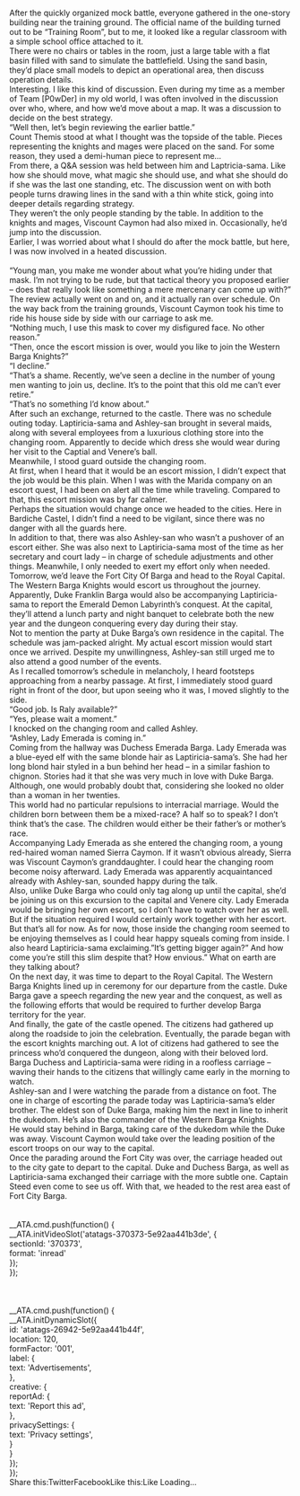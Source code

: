 <br/>
After the quickly organized mock battle, everyone gathered in the one-story building near the training ground. The official name of the building turned out to be “Training Room”, but to me, it looked like a regular classroom with a simple school office attached to it.<br/>
There were no chairs or tables in the room, just a large table with a flat basin filled with sand to simulate the battlefield. Using the sand basin, they’d place small models to depict an operational area, then discuss operation details.<br/>
Interesting. I like this kind of discussion. Even during my time as a member of Team [P0wDer] in my old world, I was often involved in the discussion over who, where, and how we’d move about a map. It was a discussion to decide on the best strategy.<br/>
“Well then, let’s begin reviewing the earlier battle.”<br/>
Count Themis stood at what I thought was the topside of the table. Pieces representing the knights and mages were placed on the sand. For some reason, they used a demi-human piece to represent me…<br/>
From there, a Q&A session was held between him and Laptricia-sama. Like how she should move, what magic she should use, and what she should do if she was the last one standing, etc. The discussion went on with both people turns drawing lines in the sand with a thin white stick, going into deeper details regarding strategy.<br/>
They weren’t the only people standing by the table. In addition to the knights and mages, Viscount Caymon had also mixed in. Occasionally, he’d jump into the discussion.<br/>
Earlier, I was worried about what I should do after the mock battle, but here, I was now involved in a heated discussion.<br/>
<br/>
“Young man, you make me wonder about what you’re hiding under that mask. I’m not trying to be rude, but that tactical theory you proposed earlier – does that really look like something a mere mercenary can come up with?”<br/>
The review actually went on and on, and it actually ran over schedule. On the way back from the training grounds, Viscount Caymon took his time to ride his house side by side with our carriage to ask me.<br/>
“Nothing much, I use this mask to cover my disfigured face. No other reason.”<br/>
“Then, once the escort mission is over, would you like to join the Western Barga Knights?”<br/>
“I decline.”<br/>
“That’s a shame. Recently, we’ve seen a decline in the number of young men wanting to join us, decline. It’s to the point that this old me can’t ever retire.”<br/>
“That’s no something I’d know about.”<br/>
After such an exchange, returned to the castle. There was no schedule outing today. Laptiricia-sama and Ashley-san brought in several maids, along with several employees from a luxurious clothing store into the changing room. Apparently to decide which dress she would wear during her visit to the Captial and Venere’s ball.<br/>
Meanwhile, I stood guard outside the changing room.<br/>
At first, when I heard that it would be an escort mission, I didn’t expect that the job would be this plain. When I was with the Marida company on an escort quest, I had been on alert all the time while traveling. Compared to that, this escort mission was by far calmer.<br/>
Perhaps the situation would change once we headed to the cities. Here in Bardiche Castel, I didn’t find a need to be vigilant, since there was no danger with all the guards here.<br/>
In addition to that, there was also Ashley-san who wasn’t a pushover of an escort either. She was also next to Laptiricia-sama most of the time as her secretary and court lady – in charge of schedule adjustments and other things. Meanwhile, I only needed to exert my effort only when needed.<br/>
Tomorrow, we’d leave the Fort City Of Barga and head to the Royal Capital. The Western Barga Knights would escort us throughout the journey. Apparently, Duke Franklin Barga would also be accompanying Laptiricia-sama to report the Emerald Demon Labyrinth’s conquest. At the capital, they’ll attend a lunch party and night banquet to celebrate both the new year and the dungeon conquering every day during their stay.<br/>
Not to mention the party at Duke Barga’s own residence in the capital. The schedule was jam-packed alright. My actual escort mission would start once we arrived. Despite my unwillingness, Ashley-san still urged me to also attend a good number of the events.<br/>
As I recalled tomorrow’s schedule in melancholy, I heard footsteps approaching from a nearby passage. At first, I immediately stood guard right in front of the door, but upon seeing who it was, I moved slightly to the side.<br/>
“Good job. Is Raly available?”<br/>
“Yes, please wait a moment.”<br/>
I knocked on the changing room and called Ashley.<br/>
“Ashley, Lady Emerada is coming in.”<br/>
Coming from the hallway was Duchess Emerada Barga. Lady Emerada was a blue-eyed elf with the same blonde hair as Laptiricia-sama’s. She had her long blond hair styled in a bun behind her head – in a similar fashion to chignon. Stories had it that she was very much in love with Duke Barga. Although, one would probably doubt that, considering she looked no older than a woman in her twenties.<br/>
This world had no particular repulsions to interracial marriage. Would the children born between them be a mixed-race? A half so to speak? I don’t think that’s the case. The children would either be their father’s or mother’s race.<br/>
Accompanying Lady Emerada as she entered the changing room, a young red-haired woman named Sierra Caymon. If it wasn’t obvious already, Sierra was Viscount Caymon’s granddaughter. I could hear the changing room become noisy afterward. Lady Emerada was apparently acquaintanced already with Ashley-san, sounded happy during the talk.<br/>
Also, unlike Duke Barga who could only tag along up until the capital, she’d be joining us on this excursion to the capital and Venere city. Lady Emerada would be bringing her own escort, so I don’t have to watch over her as well. But if the situation required I would certainly work together with her escort.<br/>
But that’s all for now. As for now, those inside the changing room seemed to be enjoying themselves as I could hear happy squeals coming from inside. I also heard Laptiricia-sama exclaiming.”It’s getting bigger again?” And how come you’re still this slim despite that? How envious.” What on earth are they talking about?<br/>
On the next day, it was time to depart to the Royal Capital. The Western Barga Knights lined up in ceremony for our departure from the castle. Duke Barga gave a speech regarding the new year and the conquest, as well as the following efforts that would be required to further develop Barga territory for the year.<br/>
And finally, the gate of the castle opened. The citizens had gathered up along the roadside to join the celebration. Eventually, the parade began with the escort knights marching out. A lot of citizens had gathered to see the princess who’d conquered the dungeon, along with their beloved lord.<br/>
Barga Duchess and Laptiricia-sama were riding in a roofless carriage – waving their hands to the citizens that willingly came early in the morning to watch.<br/>
Ashley-san and I were watching the parade from a distance on foot. The one in charge of escorting the parade today was Laptiricia-sama’s elder brother. The eldest son of Duke Barga, making him the next in line to inherit the dukedom. He’s also the commander of the Western Barga Knights.<br/>
He would stay behind in Barga, taking care of the dukedom while the Duke was away. Viscount Caymon would take over the leading position of the escort troops on our way to the capital.<br/>
Once the parading around the Fort City was over, the carriage headed out to the city gate to depart to the capital. Duke and Duchess Barga, as well as Laptiricia-sama exchanged their carriage with the more subtle one. Captain Steed even come to see us off. With that, we headed to the rest area east of Fort City Barga.<br/>
<br/>
<br/>
            __ATA.cmd.push(function() {<br/>
                __ATA.initVideoSlot('atatags-370373-5e92aa441b3de', {<br/>
                    sectionId: '370373',<br/>
                    format: 'inread'<br/>
                });<br/>
            });<br/>
        <br/>
 <br/>
<br/>
				__ATA.cmd.push(function() {<br/>
					__ATA.initDynamicSlot({<br/>
						id: 'atatags-26942-5e92aa441b44f',<br/>
						location: 120,<br/>
						formFactor: '001',<br/>
						label: {<br/>
							text: 'Advertisements',<br/>
						},<br/>
						creative: {<br/>
							reportAd: {<br/>
								text: 'Report this ad',<br/>
							},<br/>
							privacySettings: {<br/>
								text: 'Privacy settings',<br/>
							}<br/>
						}<br/>
					});<br/>
				});<br/>
			Share this:TwitterFacebookLike this:Like Loading... 